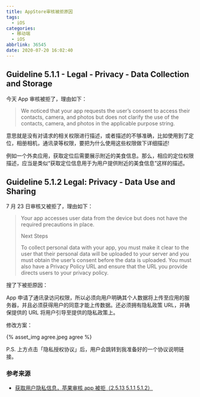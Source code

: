 ```yaml
---
title: AppStore审核被拒原因
tags:
  - iOS
categories:
  - 移动端
  - iOS
abbrlink: 36545
date: 2020-07-20 16:02:40
---
```


## Guideline 5.1.1 - Legal - Privacy - Data Collection and Storage

今天 App 审核被拒了，理由如下：

> We noticed that your app requests the user’s consent to access their contacts, camera, and photos but does not clarify the use of the contacts, camera, and photos in the applicable purpose string.

<!-- more -->

意思就是没有对请求的相关权限进行描述，或者描述的不够准确，比如使用到了定位，相册相机，通讯录等权限，要把为什么使用这些权限做下详细描述!

例如一个外卖应用，获取定位后需要展示附近的美食信息。那么，相应的定位权限描述，应当是类似“获取定位信息用于为用户提供附近的美食信息”这样的描述。

## Guideline 5.1.2 Legal: Privacy - Data Use and Sharing

7 月 23 日审核又被拒了，理由如下：

> Your app accesses user data from the device but does not have the required precautions in place.
>
> Next Steps
>
> To collect personal data with your app, you must make it clear to the user that their personal data will be uploaded to your server and you must obtain the user’s consent before the data is uploaded. You must also have a Privacy Policy URL and ensure that the URL you provide directs users to your privacy policy.

搜了下被拒原因：

App 申请了通讯录访问权限，所以必须向用户明确其个人数据将上传至应用的服务器，并且必须获得用户的同意才能上传数据。还必须拥有隐私政策 URL，并确保提供的 URL 将用户引导至提供的隐私政策上。

修改方案：

{% asset_img agree.jpeg agree %}

P.S. 上方点击「隐私授权协议」后，用户会跳转到我准备好的一个协议说明链接。

### 参考来源

- [获取用户隐私信息，苹果审核 app 被拒（2.5.13 5.1.1 5.1.2）](http://www.jeepxie.net/article/147613.html)
